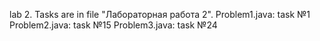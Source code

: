 lab 2.
Tasks are in file "Лабораторная работа 2".
Problem1.java: task №1
Problem2.java: task №15
Problem3.java: task №24
